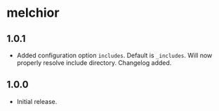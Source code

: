 # melchior

## 1.0.1
- Added configuration option `includes`. Default is `_includes`. Will now properly resolve include directory. Changelog added.

## 1.0.0
- Initial release.